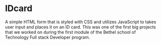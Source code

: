 # IDcard
A simple HTML form that is styled with CSS and utilizes JavaScript to takes user input and places it on an ID card.
This was one of the first big projects that we worked on during the first module of the Bethel school of Technology Full stack Developer program.
